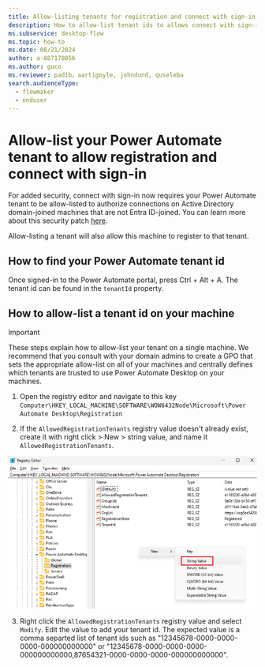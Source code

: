 ```yaml
---
title: Allow-listing tenants for registration and connect with sign-in connections
description: How to allow-list tenant ids to allows connect with sign-in connections on AD-joined machine and registration
ms.subservice: desktop-flow
ms.topic: how-to
ms.date: 08/21/2024
author: a-887178056
ms.author: guco
ms.reviewer: padib，aartigoyle, johndund, quseleba
search.audienceType: 
  - flowmaker
  - enduser
---
```


# Allow-list your Power Automate tenant to allow registration and connect with sign-in

For added security, connect with sign-in now requires your Power Automate tenant to be allow-listed to authorize connections on Active Directory domain-joined machines that are not Entra ID-joined. You can learn more about this security patch [here](https://go.microsoft.com/fwlink/?linkid=2283248).

Allow-listing a tenant will also allow this machine to register to that tenant.

## How to find your Power Automate tenant id

Once signed-in to the Power Automate portal, press Ctrl + Alt + A. The tenant id can be found in the `tenantId` property.

## How to allow-list a tenant id on your machine

> [!IMPORTANT]
> These steps explain how to allow-list your tenant on a single machine. We recommend that you consult with your domain admins to create a GPO that sets the appropriate allow-list on all of your machines and centrally defines which tenants are trusted to use Power Automate Desktop on your machines.

1. Open the registry editor and navigate to this key `Computer\HKEY_LOCAL_MACHINE\SOFTWARE\WOW6432Node\Microsoft\Power Automate Desktop\Registration`

2. If the `AllowedRegistrationTenants` registry value doesn't already exist, create it with right click > New > string value, and name it `AllowedRegistrationTenants`.

![Screenshot showing the creation of a string value in the Power Automate Desktop Registration registry key.](media/allow-list-tenant-for-connect-with-sign-in-and-registration/registry-value-creation.png)

3. Right click the `AllowedRegistrationTenants` registry value and select `Modify`. Edit the value to add your tenant id. The expected value is a comma separted list of tenant ids such as "12345678-0000-0000-0000-000000000000" or "12345678-0000-0000-0000-000000000000,87654321-0000-0000-0000-000000000000".